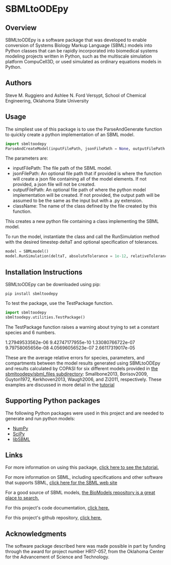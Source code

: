 # SBMLtoODEpy

## Overview
SBMLtoODEpy is a software package that was developed to enable conversion of Systems Biology Markup Language (SBML) models into Python classes that can be rapidly incorporated into biomedical systems modeling projects written in Python, such as the multiscale simulation platform CompuCell3D, or used simulated as ordinary equations models in Python. 

## Authors
Steve M. Ruggiero and Ashlee N. Ford Versypt, School of Chemical Engineering, Oklahoma State University

## Usage
The simpliest use of this package is to use the ParseAndGenerate function to quickly create a python implementation of an SBML model.

```python
import sbmltoodepy
ParseAndCreateModel(inputFilePath, jsonFilePath = None, outputFilePath = None, className = "SBMLmodel")
```

The parameters are:
* inputFilePath: The file path of the SBML model.
* jsonFilePath: An optional file path that if provided is where the function will create a json file containing all of the model elements. If not provided, a json file will not be created.
* outputFilePath: An optional file path of where the python model implementation will be created. If not provided, the output path will be assumed to be the same as the input but with a .py extension.
* className: The name of the class defined by the file created by this function.

This creates a new python file containing a class implementing the SBML model. 

To run the model, instantiate the class and call the RunSimulation method with the desired timestep deltaT and optional specification of tolerances.

```python
model = SBMLmodel()
model.RunSimulation(deltaT, absoluteTolerance = 1e-12, relativeTolerance = 1e-6)
```

## Installation Instructions

SBMLtoODEpy can be downloaded using pip:
```
pip install sbmltoodepy
```

To test the package, use the TestPackage function.

```python
import sbmltoodepy
sbmltoodepy.utilities.TestPackage()
```

The TestPackage function raises a warning about trying to set a constant species and 6 numbers.
        
1.27949533562e-06
9.42747177955e-10
1.33080766722e-07
9.79758065656e-08
4.05696056523e-07
2.66117319017e-05
    
These are the average relative errors for species, parameters, and compartments between the model results generated using SBMLtoODEpy and results calculated by COPASI for six different models provided in [the sbmltoodepy/sbml_files subdirectory](https://github.com/SMRuggiero/sbmltoodepy/tree/master/sbmltoodepy/sbml_files): Smallbone2013, Borisov2009, Guyton1972, Kerkhoven2013, Waugh2006, and Zi2011, respectively. These examples are discussed in more detail in the [tutorial](https://github.com/SMRuggiero/sbmltoodepy/blob/master/Tutorial.md)

## Supporting Python packages

The following Python packages were used in this project and are needed to generate and run python models:
* [NumPy][1]
* [SciPy][2]
* [libSBML][3]

## Links
For more information on using this package, [click here to see the tutorial.](https://github.com/SMRuggiero/sbmltoodepy/blob/master/Tutorial.md)

For more information on SBML, including specifications and other software that supports SBML, [click here for the SBML web site](http://sbml.org/Main_Page)

For a good source of SBML models, [the BioModels repository is a great place to search.](https://www.ebi.ac.uk/biomodels/)

For this project's code documentation, [click here.](https://sbmltoodepy.readthedocs.io/en/latest/)

For this project's github repository, [click here.](https://github.com/SMRuggiero/sbmltopyode)

[1]: https://www.numpy.org/ "NumPy"
[2]: https://www.scipy.org/ "SciPy"
[3]: http://sbml.org/Software/libSBML "libSBML"

## Acknowledgments

The software package described here was made possible in part by funding through the award for project number HR17-057, from the Oklahoma Center for the Advancement of Science and Technology.
